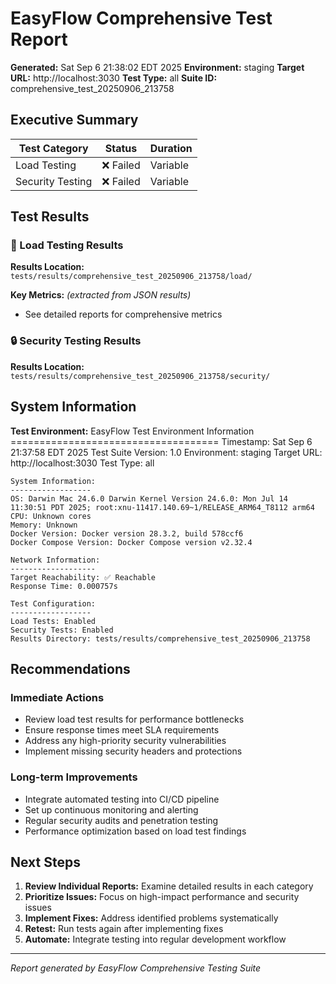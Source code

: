 # EasyFlow Comprehensive Test Report

**Generated:** Sat Sep  6 21:38:02 EDT 2025
**Environment:** staging
**Target URL:** http://localhost:3030
**Test Type:** all
**Suite ID:** comprehensive_test_20250906_213758

## Executive Summary

| Test Category | Status | Duration |
|---------------|--------|----------|
| Load Testing | ❌ Failed | Variable |
| Security Testing | ❌ Failed | Variable |

## Test Results

### 🚀 Load Testing Results

**Results Location:** `tests/results/comprehensive_test_20250906_213758/load/`


**Key Metrics:** *(extracted from JSON results)*
- See detailed reports for comprehensive metrics

### 🔒 Security Testing Results

**Results Location:** `tests/results/comprehensive_test_20250906_213758/security/`


## System Information

**Test Environment:**
    EasyFlow Test Environment Information
    ====================================
    Timestamp: Sat Sep  6 21:37:58 EDT 2025
    Test Suite Version: 1.0
    Environment: staging
    Target URL: http://localhost:3030
    Test Type: all
    
    System Information:
    ------------------
    OS: Darwin Mac 24.6.0 Darwin Kernel Version 24.6.0: Mon Jul 14 11:30:51 PDT 2025; root:xnu-11417.140.69~1/RELEASE_ARM64_T8112 arm64
    CPU: Unknown cores
    Memory: Unknown
    Docker Version: Docker version 28.3.2, build 578ccf6
    Docker Compose Version: Docker Compose version v2.32.4
    
    Network Information:
    -------------------
    Target Reachability: ✅ Reachable
    Response Time: 0.000757s
    
    Test Configuration:
    ------------------
    Load Tests: Enabled
    Security Tests: Enabled
    Results Directory: tests/results/comprehensive_test_20250906_213758

## Recommendations

### Immediate Actions
- Review load test results for performance bottlenecks
- Ensure response times meet SLA requirements
- Address any high-priority security vulnerabilities
- Implement missing security headers and protections

### Long-term Improvements
- Integrate automated testing into CI/CD pipeline
- Set up continuous monitoring and alerting
- Regular security audits and penetration testing
- Performance optimization based on load test findings

## Next Steps

1. **Review Individual Reports:** Examine detailed results in each category
2. **Prioritize Issues:** Focus on high-impact performance and security issues
3. **Implement Fixes:** Address identified problems systematically
4. **Retest:** Run tests again after implementing fixes
5. **Automate:** Integrate testing into regular development workflow

---
*Report generated by EasyFlow Comprehensive Testing Suite*

